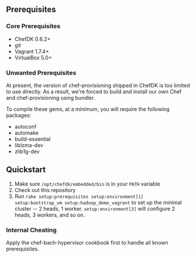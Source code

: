 ## Prerequisites
### Core Prerequisites
- ChefDK 0.6.2+
- git
- Vagrant 1.7.4+
- VirtualBox 5.0+

### Unwanted Prerequisites
At present, the version of chef-provisioning shipped in ChefDK is too limited to use directly.  As a result, we're forced to build and install our own Chef and chef-provisioning using bundler.

To compile these gems, at a minimum, you will require the following packages:
- autoconf
- automake
- build-essential
- liblzma-dev
- zlib1g-dev

## Quickstart
1. Make sure `/opt/chefdk/embedded/bin` is in your `PATH` variable
2. Check out this repository
3. Run `rake setup:prerequisites setup:environment[1] setup:bootstrap_vm setup:hadoop_demo_vagrant` to set up the minimal cluster -- 2 heads, 1 worker.  `setup:environment[3]` will configure 2 heads, 3 workers, and so on.

### Internal Cheating
Apply the chef-bach-hypervisor cookbook first to handle all known prerequisites.
